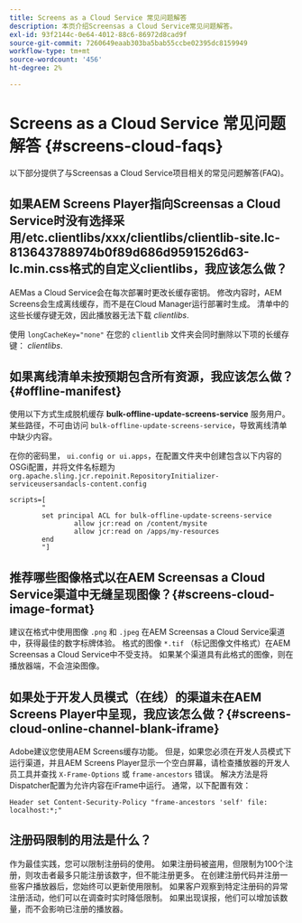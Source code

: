 ```yaml
---
title: Screens as a Cloud Service 常见问题解答
description: 本页介绍Screensas a Cloud Service常见问题解答。
exl-id: 93f2144c-0e64-4012-88c6-86972d8cad9f
source-git-commit: 7260649eaab303ba5bab55ccbe02395dc8159949
workflow-type: tm+mt
source-wordcount: '456'
ht-degree: 2%

---
```


# Screens as a Cloud Service 常见问题解答 {#screens-cloud-faqs}

以下部分提供了与Screensas a Cloud Service项目相关的常见问题解答(FAQ)。

## 如果AEM Screens Player指向Screensas a Cloud Service时没有选择采用/etc.clientlibs/xxx/clientlibs/clientlib-site.lc-813643788974b0f89d686d9591526d63-lc.min.css格式的自定义clientlibs，我应该怎么做？

AEMas a Cloud Service会在每次部署时更改长缓存密钥。 修改内容时，AEM Screens会生成离线缓存，而不是在Cloud Manager运行部署时生成。 清单中的这些长缓存键无效，因此播放器无法下载 *clientlibs*.

使用 `longCacheKey="none"` 在您的 `clientlib` 文件夹会同时删除以下项的长缓存键： *clientlibs*.


## 如果离线清单未按预期包含所有资源，我应该怎么做？ {#offline-manifest}

使用以下方式生成脱机缓存 **bulk-offline-update-screens-service** 服务用户。 某些路径，不可由访问 `bulk-offline-update-screens-service`，导致离线清单中缺少内容。

在你的密码里， `ui.config or ui.apps`，在配置文件夹中创建包含以下内容的OSGi配置，并将文件名标题为 `org.apache.sling.jcr.repoinit.RepositoryInitializer-serviceusersandacls-content.config`

```
scripts=[
        "
        set principal ACL for bulk-offline-update-screens-service
                allow jcr:read on /content/mysite
                allow jcr:read on /apps/my-resources
        end
        "] 
```

## 推荐哪些图像格式以在AEM Screensas a Cloud Service渠道中无缝呈现图像？{#screens-cloud-image-format}

建议在格式中使用图像 `.png` 和 `.jpeg` 在AEM Screensas a Cloud Service渠道中，获得最佳的数字标牌体验。
格式的图像 `*.tif` （标记图像文件格式）在AEM Screensas a Cloud Service中不受支持。 如果某个渠道具有此格式的图像，则在播放器端，不会渲染图像。

## 如果处于开发人员模式（在线）的渠道未在AEM Screens Player中呈现，我应该怎么做？{#screens-cloud-online-channel-blank-iframe}

Adobe建议您使用AEM Screens缓存功能。 但是，如果您必须在开发人员模式下运行渠道，并且AEM Screens Player显示一个空白屏幕，请检查播放器的开发人员工具并查找 `X-Frame-Options` 或 `frame-ancestors` 错误。 解决方法是将Dispatcher配置为允许内容在iFrame中运行。 通常，以下配置有效：

```
Header set Content-Security-Policy "frame-ancestors 'self' file: localhost:*;"
```

## 注册码限制的用法是什么？

作为最佳实践，您可以限制注册码的使用。 如果注册码被盗用，但限制为100个注册，则攻击者最多只能注册该数字，但不能注册更多。 在创建注册代码并注册一些客户播放器后，您始终可以更新使用限制。 如果客户观察到特定注册码的异常注册活动，他们可以在调查时实时降低限制。 如果出现误报，他们可以增加该数量，而不会影响已注册的播放器。
